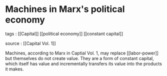 # Machines in Marx's political economy

tags
: [[Capital]] [[political economy]] [[constant capital]]

source
: [[Capital Vol. 1]]

Machines, according to Marx in Captial Vol. 1, may replace [[labor-power]] but themselves do not create value. They are a form of constant capital, which itself has value and incrementally transfers its value into the products it makes.

